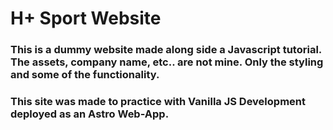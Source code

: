 # H+ Sport Website

### This is a dummy website made along side a Javascript tutorial. The assets, company name, etc.. are not mine. Only the styling and some of the functionality. 

### This site was made to practice with Vanilla JS Development deployed as an Astro Web-App.
